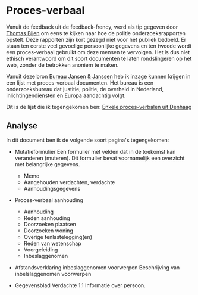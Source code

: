 
# Proces-verbaal


Vanuit de feedback uit de feedback-frency, werd als tip gegeven door [Thomas Bijen](https://www.hva.nl/profiel/b/i/t.n.m.bijen/t.n.m.bijen.html) om eens te kijken naar hoe de politie onderzoeksrapporten opstelt. Deze rapporten zijn kort gezegd niet voor het publiek bedoeld. Er staan ten eerste veel gevoelige persoonlijke gegevens en ten tweede wordt een proces-verbaal gebruikt om deze mensen te vervolgen. Het is dus niet ethisch verantwoord om dit soort documenten te laten rondslingeren op het web, zonder de betrokken anoniem te maken.


Vanuit deze bron [Bureau Jansen & Janssen](https://www.burojansen.nl/) heb ik inzage kunnen krijgen in een lijst met proces-verbaal documenten. Het bureau is een onderzoeksbureau dat justitie, politie, de overheid in Nederland, inlichtingendiensten en Europa aandachtig volgt.


Dit is de lijst die ik tegengekomen ben:
[Enkele proces-verbalen uit Denhaag](https://www.burojansen.nl/pdf/enkeleprocessenverbalendenhaag.pdf)


## Analyse

In dit document ben ik de volgende soort pagina's tegengekomen:
* Mutatieformulier
  Een formulier met velden dat in de toekomst kan veranderen (muteren). Dit formulier bevat voornamelijk een overzicht met belangrijke gegevens.
  * Memo
  * Aangehouden verdachten, verdachte
  * Aanhoudingsgegevens
* Proces-verbaal aanhouding
  * Aanhouding
  * Reden aanhouding
  * Doorzoeken plaatsen
  * Doorzoeken woning
  * Overige tenlastelegging(en)
  * Reden van wetenschap
  * Voorgeleiding
  * Inbeslaggenomen

* Afstandsverklaring inbeslaggenomen voorwerpen
  Beschrijving van inbelslaggenomen voorwerpen

* Gegevensblad Verdachte 1.1
  Informatie over persoon.